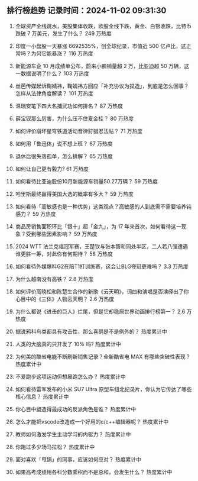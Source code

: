 
## 排行榜趋势 记录时间：2024-11-02 09:31:30
  
  1. 全球资产全线跳水，美股集体收跌，欧股全线下跌，黄金、白银收跌，比特币跌破 7 万美元，发生了什么？ 249 万热度
    
  2. 印度一小盘股一天暴涨 6692535%，创全球纪录，市值近 500 亿卢比，这正常吗？为何它能暴涨？ 116 万热度
    
  3. 新能源车企 10 月成绩单公布，蔚来小鹏销量超 2 万，比亚迪超 50 万辆，这一数据说明了什么？ 103 万热度
    
  4. 丝芭传媒起诉鞠婧祎，鞠婧祎方回应「补充协议为捏造」，到底是怎么回事？怎样从法律角度解读？ 101 万热度
    
  5. 温瑞安笔下四大名捕武功如何排名？ 87 万热度
    
  6. 薛宝钗那么厉害，为什么压不住夏金桂？ 80 万热度
    
  7. 如何评价崩坏星穹铁道活动音律狩猎忍法帖？ 71 万热度
    
  8. 如何用「鲁迅体」说不想上班？ 67 万热度
    
  9. 退休后很失落孤单，怎么排解？ 65 万热度
    
  10. 如何让自己更有毅力? 61 万热度
    
  11. 如何看待比亚迪股份10月新能源车销量50.27万辆？ 59 万热度
    
  12. 哈里斯最终赢得美国大选的概率有多大？ 59 万热度
    
  13. 如何看待「高敏感也是一种优势」这类观点？高敏感的人到底需不需要培养钝感力？ 59 万热度
    
  14. 商品房销售面积环比「银十」超「金九」，为 17 年来首次，如何看待这一现象？受到哪些因素影响？ 59 万热度
    
  15. 2024 WTT 法兰克福冠军赛，王楚钦与张本智和同处半区，二人若八强遭遇谁更胜一筹，对此你有何期待？ 58 万热度
    
  16. 如何看待外媒爆料G2在陪T1打训练赛，这会让BLG夺冠更难吗？ 3.3 万热度
    
  17. 为什么越南没有高铁？ 2.8 万热度
    
  18. 如何评价高晓松和陈楚生合作的新歌《云天明》，词曲和演唱是否演绎出了你心目中的《三体》人物云天明？ 2.6 万热度
    
  19. 为什么都说《进击的巨人》烂尾，但是它却稳居世界动画排行榜第一？ 2.6 万热度
    
  20. 据说鸦科鸟类都具有攻击性，那么喜鹊是不是例外的？ 热度累计中
    
  21. 人类的大脑真的只开发了 10% 吗? 热度累计中
    
  22. 为何美的酷省电能不断刷新销售记录？全新酷省电 MAX 有哪些突破性表现？ 热度累计中
    
  23. 不爱跑步这项运动但想晨跑怎么办？ 热度累计中
    
  24. 如何看待雷军发布的小米 SU7 Ultra 原型车纽北纪录片，你认为它传达了哪些核心信息？ 热度累计中
    
  25. 你心目中塑造得最成功的反派角色是谁？ 热度累计中
    
  26. 怎么才能把vscode改造成一个好用的c/c++编辑器呢？ 热度累计中
    
  27. 教师如何激发学生主动学习的内驱力？ 热度累计中
    
  28. 你跑过多少场马拉松？ 热度累计中
    
  29. 面对喜欢「甩锅」的同事，应该如何应对？ 热度累计中
    
  30. 如果高考成绩用各科分数乘积而不是总和，会发生什么？ 热度累计中
    